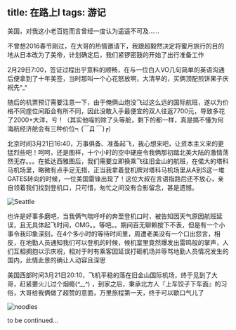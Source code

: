 title: 在路上Ⅰ
tags: 游记
---
美国，对我这小老百姓而言曾经一度认为遥遥不可及……

不曾想2016春节刚过，在大哥的热情邀请下，我跟超毅然决定将蜜月旅行的目的地从日本改为了美帝，计划确定后，我们紧锣密鼓的开始了出行准备工作

2月29日7:00，签证过程出乎意料的顺畅，在与一位白人VO几句简单的英语沟通后便拿到了十年美签，当时那叫一个心花怒放啊，大清早的，买俩顶配煎饼果子庆祝先^_^

<!-- more -->
随后的机票预订需要注意一下，由于俺俩山炮没飞过这么远的国际航班，遂以为价格不同座位间距会有所不同，因此没敢入手最便宜的双人往返7700元，导致多花了2000+大洋，亏！（其实他喵的除了头等舱，剩下的都一样，真是搞不懂为何海航经济舱会有三种价位┑(￣Д ￣)┍）

北京时间3月21日16:40，万事俱备、准备起飞，我心想来吧，让资本主义来的更猛烈些吧！呵呵，还是图样，十个小时的空中硬座令我俩那初踏北美大陆的激情荡然无存。。。在抵达西雅图后，我们需要立即换乘飞往旧金山的航班，在偌大的塔科马机场里，略微有点手足无措，正当我拿着登机牌对塔科马机场里从A到S这一堆GATES转向的时候，一位美国雷锋出现了！这位大叔在言语指路后还不放心，亲自领着我们找到登机口，只可惜，匆忙之间没有合影留念，甚是遗憾。


![Seattle](http://ww2.sinaimg.cn/large/6c81828bjw1f51xs5v8c2j21kw0w0qqo.jpg "细雨中的西雅图")

也许是好事多磨吧，当我俩气喘吁吁的奔至登机口时，被告知因天气原因航班延误，且无具体起飞时间，OMG。。等吧。。期间百无聊赖按下不表，但是有一个小事令我印象深刻，在4个多小时的等待时间里，周遭老美没有一个口出怨言，相反，在地勤人员通知我们可以登机的时候，候机室里竟然爆发出雷鸣般的掌声，人们互相拥抱以示庆祝，相对于时有乘客因延误打砸机场并辱骂地勤人员情况发生的国内，此情此景的确让人动容且深思

美国西部时间3月21日20:10，飞机平稳的落在旧金山国际机场，终于见到了大哥，赶紧要火儿过个烟瘾(*^__^*) ，到家之后，秉承北方人『上车饺子下车面』的习俗，大哥给我俩做了超赞的意面，万里旅程第一天，终于可以歇口气儿了

![noodles](http://ww3.sinaimg.cn/large/6c81828bjw1f51xs74ok9j21kw16o4qp.jpg "Chef Wu's私房意面")

to be continued...
